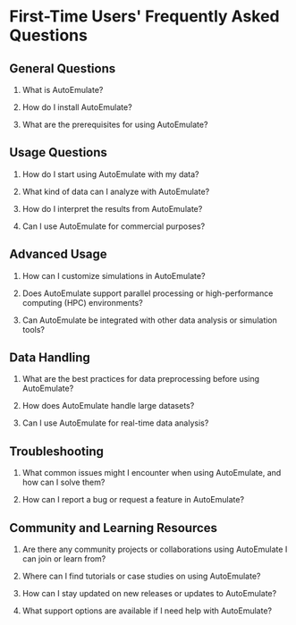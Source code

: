 # First-Time Users' Frequently Asked Questions

## General Questions

1. What is AutoEmulate?
   <!-- A brief description of what the package does, its main features, and its intended use case. -->

2. How do I install AutoEmulate?
   <!-- Step-by-step instructions on installing the package, including any dependencies that might be required. -->

3. What are the prerequisites for using AutoEmulate?
   <!-- Information on the knowledge or data required to effectively use AutoEmulate, such as familiarity with Python, machine learning concepts, or specific data formats. -->

## Usage Questions

1. How do I start using AutoEmulate with my data?
   <!-- A simple example to get a new user started, possibly pointing to more detailed tutorials or documentation. -->

2. What kind of data can I analyze with AutoEmulate?
   <!-- Clarification on the types of datasets suitable for analysis, including data formats and recommended data sizes. -->

3. How do I interpret the results from AutoEmulate?
   <!-- Guidance on understanding the output of the software, including any metrics or visualizations it produces. -->

4. Can I use AutoEmulate for commercial purposes?
   <!-- Information on licensing and any restrictions on use. -->

## Advanced Usage

1. How can I customize simulations in AutoEmulate?
   <!-- Explanation of how users can adjust parameters or settings to tailor simulations to their specific research questions. -->

2. Does AutoEmulate support parallel processing or high-performance computing (HPC) environments?
   <!-- Details on the software's capabilities to leverage multi-threading, distributed computing, or HPC resources to speed up computations. -->

3. Can AutoEmulate be integrated with other data analysis or simulation tools?
   <!-- Information on APIs, file formats, or protocols that facilitate the integration of AutoEmulate with other software ecosystems. -->

## Data Handling

1. What are the best practices for data preprocessing before using AutoEmulate?
   <!-- Tips and recommendations on preparing data, including normalisation, dealing with missing values, or data segmentation. -->

2. How does AutoEmulate handle large datasets?
   <!-- Advice on managing large-scale data analyses, potential memory management features, or ways to streamline processing. -->

3. Can I use AutoEmulate for real-time data analysis?
   <!-- Insights into the software's ability to process data in real-time and any limitations or considerations. -->

## Troubleshooting

1. What common issues might I encounter when using AutoEmulate, and how can I solve them?
   <!-- A list of frequently encountered problems with suggested solutions, possibly linked to a more extensive troubleshooting guide. -->

2. How can I report a bug or request a feature in AutoEmulate?
   <!-- Instructions on the proper channels for reporting issues or suggesting enhancements, including any templates or information to include. -->

## Community and Learning Resources

1. Are there any community projects or collaborations using AutoEmulate I can join or learn from?
   <!-- Information on community-led projects, study groups, or collaborative research initiatives involving AutoEmulate. -->

2. Where can I find tutorials or case studies on using AutoEmulate?
   <!-- Directions to comprehensive learning materials, such as video tutorials (if we want to record that), written guides, or published research papers using AutoEmulate. -->

3. How can I stay updated on new releases or updates to AutoEmulate?
   <!-- Guidance on subscribing to newsletters when/if we will have that, community calls if we start that, following the project on social media if we want to create those platforms, or joining community forums/Slack once we have that ready... -->

4. What support options are available if I need help with AutoEmulate?
   <!-- Overview of support resources, including documentation, community forums/Slack when we have that ready... -->
